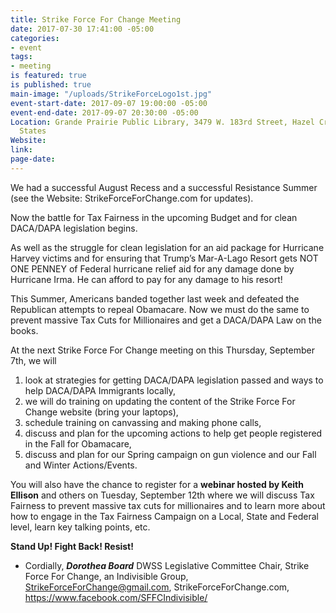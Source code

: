 ```yaml
---
title: Strike Force For Change Meeting
date: 2017-07-30 17:41:00 -05:00
categories:
- event
tags:
- meeting
is featured: true
is published: true
main-image: "/uploads/StrikeForceLogo1st.jpg"
event-start-date: 2017-09-07 19:00:00 -05:00
event-end-date: 2017-09-07 20:30:00 -05:00
Location: Grande Prairie Public Library, 3479 W. 183rd Street, Hazel Crest, IL, United
  States
Website: 
link: 
page-date: 
---
```


We had a successful August Recess and a successful Resistance Summer (see the Website: StrikeForceForChange.com for updates). 

Now the battle for Tax Fairness in the upcoming Budget and for clean DACA/DAPA legislation begins.  

As well as the struggle for clean legislation for an aid package for Hurricane Harvey victims and for ensuring that Trump’s Mar-A-Lago Resort gets NOT ONE PENNEY of Federal hurricane relief aid for any damage done by Hurricane Irma. He can afford to pay for any damage to his resort!

This Summer, Americans banded together last week and defeated the Republican attempts to repeal Obamacare. Now we must do the same to prevent massive Tax Cuts for Millionaires and get a DACA/DAPA Law on the books. 

At the next Strike Force For Change meeting on this Thursday, September 7th, we will 
1.	look at strategies for getting DACA/DAPA legislation passed and ways to help DACA/DAPA Immigrants locally, 
2.	we will do training on updating the content of the Strike Force For Change website (bring your laptops),  
3.	schedule training on canvassing and making phone calls, 
4.	discuss and plan for the  upcoming actions to help get people registered in the Fall for Obamacare,   
4.	discuss and plan for our Spring campaign on gun violence and our Fall and Winter Actions/Events.  

You will also have the chance to register for a **webinar hosted by Keith Ellison** and others on Tuesday, September 12th where we will discuss Tax Fairness to prevent massive tax cuts for millionaires and to learn more about how to engage in the Tax Fairness Campaign on a Local, State and Federal level, learn key talking points, etc.  

**Stand Up! Fight Back! Resist!** 
* Cordially,
***Dorothea Board***
DWSS Legislative Committee Chair, 
Strike Force For Change, an Indivisible Group, 
StrikeForceForChange@gmail.com, 
StrikeForceForChange.com, 
https://www.facebook.com/SFFCIndivisible/


